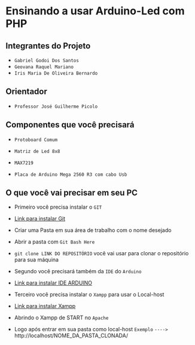 # Ensinando a usar Arduino-Led com PHP

## Integrantes do Projeto
* `Gabriel Godoi Dos Santos`
* `Geovana Raquel Mariano`
* `Iris Maria De Oliveira Bernardo`

## Orientador
* `Professor José Guilherme Picolo`

## Componentes que você precisará
  
  * `Protoboard Comum`
  
  * `Matriz de Led 8x8`
  
  * `MAX7219`
  
  * `Placa de Arduino Mega 2560 R3 com cabo Usb`

  ## O que você vai precisar em seu PC
  
  * Primeiro você precisa instalar o `GIT`
  
  * [Link para instalar Git](https://git-scm.com/downloads)
  
  * Criar uma Pasta em sua área de trabalho com o nome desejado
  
  * Abrir a pasta com `Git Bash Here`
  
  * `git clone LINK DO REPOSITÓRIO` você vai usar para clonar o repositório para sua máquina
  
  * Segundo você precisará também da `IDE` do `Arduino`
  
  * [Link para instalar IDE ARDUINO](https://www.arduino.cc/en/software)
  
  * Terceiro você precisa instalar o `Xampp` para usar o Local-host
  
  * [Link para instalar Xampp](https://www.apachefriends.org/pt_br/download.html)
  
  * Abrindo o Xampp de START no `Apache`
  
  * Logo após entrar em sua pasta como local-host `Exemplo` `---->` http://localhost/NOME_DA_PASTA_CLONADA/

  
  
  
  
  
